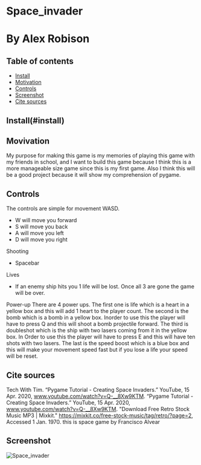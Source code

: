 # Space_invader
# By Alex Robison

## Table of contents[](#table-of-contents)
- [Install](#install)
- [Motivation](#motivation)
- [Controls](#controls)
- [Screenshot](#sc)
- [Cite sources](#sources)

## Install(#install)

## Movivation[](#motivation)
My purpose for making this game is my memories of playing this game with my friends in school, and I want to build this game because I think this is a more manageable size game since this is my first game. Also I think this will be a good project because it will show my comprehension of pygame.

## Controls[](#controls)
The controls are simple for movement WASD. 
- W will move you forward
- S will move you back
- A will move you left
- D will move you right

Shooting
- Spacebar 

Lives
- If an enemy ship hits you 1 life will be lost. Once all 3 are gone the game will be over.

Power-up
There are 4 power ups. The first one is life which is a heart in a yellow box and this will add 1 heart to the player count. The second is the bomb which is a bomb in a yellow box. Inorder to use this the player will have to press Q and this will shoot a bomb projectile forward. The third is doubleshot which is the ship with two lasers coming from it in the yellow box. In Order to use this the player will have to press E and this will have ten shots with two lasers. The last is the speed boost which is a blue box and this will make your movement speed fast but if you lose a life your speed will be reset.



## Cite sources[](#sorces)
Tech With Tim. “Pygame Tutorial - Creating Space Invaders.” YouTube, 15 Apr. 2020, www.youtube.com/watch?v=Q-__8Xw9KTM.
“Pygame Tutorial - Creating Space Invaders.” YouTube, 15 Apr. 2020, www.youtube.com/watch?v=Q-__8Xw9KTM.
"Download Free Retro Stock Music MP3 | Mixkit." https://mixkit.co/free-stock-music/tag/retro/?page=2, Accessed 1 Jan. 1970. this is space game by Francisco Alvear


## Screenshot[](#sc)
![Space_invader](https://user-images.githubusercontent.com/113559768/230214438-7e02d870-5e5b-4b9f-944e-7c345f3c817c.png)
